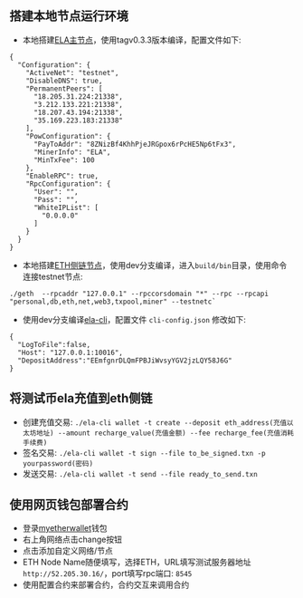 ## 搭建本地节点运行环境
* 本地搭建[ELA主节点](https://github.com/elastos/Elastos.ELA)，使用tagv0.3.3版本编译，配置文件如下:

```
{
  "Configuration": {
    "ActiveNet": "testnet",
    "DisableDNS": true,
    "PermanentPeers": [
      "18.205.31.224:21338",
      "3.212.133.221:21338",
      "18.207.43.194:21338",
      "35.169.223.183:21338"
    ],
    "PowConfiguration": {
      "PayToAddr": "8ZNizBf4KhhPjeJRGpox6rPcHE5Np6tFx3",
      "MinerInfo": "ELA",
      "MinTxFee": 100
    },
    "EnableRPC": true,
    "RpcConfiguration": {
      "User": "",
      "Pass": "",
      "WhiteIPList": [
        "0.0.0.0"
      ]
    }
  }
}
```

* 本地搭建[ETH侧链节点](https://github.com/elastos/Elastos.ELA.SideChain.ETH)，使用dev分支编译，进入`build/bin`目录，使用命令连接testnet节点: 

```
./geth  --rpcaddr "127.0.0.1" --rpccorsdomain "*" --rpc --rpcapi "personal,db,eth,net,web3,txpool,miner" --testnetc` 
```


* 使用dev分支编译[ela-cli](https://github.com/elastos/Elastos.ELA.Client)，配置文件 `cli-config.json` 修改如下:

```
{
  "LogToFile":false,
  "Host": "127.0.0.1:10016",
  "DepositAddress":"EEmfgnrDLQmFPBJiWvsyYGV2jzLQY58J6G"
}
```


## 将测试币ela充值到eth侧链
* 创建充值交易: `./ela-cli wallet -t create --deposit eth_address(充值以太坊地址) --amount recharge_value(充值金额) --fee recharge_fee(充值消耗手续费)`
* 签名交易: `./ela-cli wallet -t sign --file to_be_signed.txn -p yourpassword(密码)`
* 发送交易: `./ela-cli wallet -t send --file ready_to_send.txn`


## 使用网页钱包部署合约
* 登录[myetherwallet](https://www.myetherwallet.com)钱包
* 右上角网络点击change按钮
* 点击添加自定义网络/节点
* ETH Node Name随便填写，选择ETH，URL填写测试服务器地址 `http://52.205.30.16/`，port填写rpc端口: `8545`
* 使用配置合约来部署合约，合约交互来调用合约

